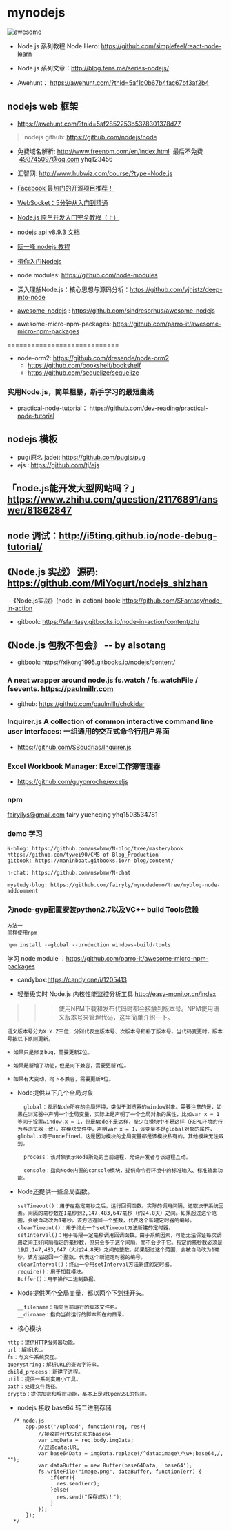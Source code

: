 # mynodejs

![awesome](https://raw.githubusercontent.com/github/explore/c304601f028774885ef27f72e6fe2d331729d8bc/topics/awesome/awesome.png)

* Node.js 系列教程 Node Hero: https://github.com/simplefeel/react-node-learn
* Node.js 系列文章：http://blog.fens.me/series-nodejs/


* Awehunt： https://awehunt.com/?tnid=5af1c0b67b4fac67bf3af2b4

## nodejs web 框架
- https://awehunt.com/?tnid=5af2852253b5378301378d77

>nodejs github: https://github.com/nodejs/node

* 免费域名解析: http://www.freenom.com/en/index.html  最后不免费
  498745097@qq.com yhq123456

* 汇智网: http://www.hubwiz.com/course/?type=Node.js

* [Facebook 最热门的开源项目推荐！](https://www.itcodemonkey.com/article/1293.html)
* [WebSocket：5分钟从入门到精通](http://mp.weixin.qq.com/s?__biz=MjM5NTEwMTAwNg==&mid=2650213647&idx=1&sn=70467e0ff23500e0498c8fc21775d96e&chksm=befe0d2e8989843883321dbd9c3699218af1f8d4fa1fdbc7560fde9eb985309ab89df386a870&mpshare=1&scene=23&srcid=0108AEvqPGC8sson91HyRNSi#rd)

* [Node.js 原生开发入门完全教程（上）](http://mp.weixin.qq.com/s?__biz=MjM5NTEwMTAwNg==&mid=2650210826&idx=1&sn=230b49e75eaa6ad866174298a33dfdc5&chksm=befe022b89898b3d406e42202fb3f2f8fb863c6ff2b720e25b329969d8a5a2db339ed1a6cd6e&scene=21#wechat_redirect)
* [nodejs api v8.9.3 文档](http://nodejs.cn/api/)

* [阮一峰 nodejs 教程](http://javascript.ruanyifeng.com/nodejs/assert.html)
* [带你入门Nodejs](https://nodelover.me/course/nodejs)
* node modules: https://github.com/node-modules
* 深入理解Node.js：核心思想与源码分析：https://github.com/yjhjstz/deep-into-node
* [awesome-nodejs](https://github.com/sindresorhus/awesome-nodejs) : https://github.com/sindresorhus/awesome-nodejs
* awesome-micro-npm-packages: https://github.com/parro-it/awesome-micro-npm-packages

============================
* node-orm2: https://github.com/dresende/node-orm2
  - https://github.com/bookshelf/bookshelf
  - https://github.com/sequelize/sequelize


### 实用Node.js，简单粗暴，新手学习的最短曲线
- practical-node-tutorial： https://github.com/dev-reading/practical-node-tutorial

## nodejs 模板
- pug(原名 jade): https://github.com/pugjs/pug
- ejs : https://github.com/tj/ejs

## 「node.js能开发大型网站吗？」https://www.zhihu.com/question/21176891/answer/81862847

## node 调试：http://i5ting.github.io/node-debug-tutorial/

## 《Node.js 实战》 源码: https://github.com/MiYogurt/nodejs_shizhan
  - 《Node.js实战》(node-in-action) book: https://github.com/SFantasy/node-in-action
  - gitbook: https://sfantasy.gitbooks.io/node-in-action/content/zh/

## 《Node.js 包教不包会》 -- by alsotang
  - gitbook: https://xikong1995.gitbooks.io/nodejs/content/

### A neat wrapper around node.js fs.watch / fs.watchFile / fsevents. https://paulmillr.com
  - github: https://github.com/paulmillr/chokidar
  
### Inquirer.js A collection of common interactive command line user interfaces: 一组通用的交互式命令行用户界面
  - https://github.com/SBoudrias/Inquirer.js
  
### Excel Workbook Manager: Excel工作簿管理器
  - https://github.com/guyonroche/exceljs


### npm 
 fairyilys@gmail.com  fairy  yueheqing  yhq1503534781
 
### demo 学习

```
N-blog: https://github.com/nswbmw/N-blog/tree/master/book
https://github.com/tywei90/CMS-of-Blog_Production
gitbook: https://maninboat.gitbooks.io/n-blog/content/

n-chat: https://github.com/nswbmw/N-chat

mystudy-blog: https://github.com/fairyly/mynodedemo/tree/myblog-node-addcomment
```

### 为node-gyp配置安装python2.7以及VC++ build Tools依赖
```
方法一
同样使用npm

npm install --global --production windows-build-tools

```

学习 node module ：https://github.com/parro-it/awesome-micro-npm-packages

* candybox:https://candy.one/i/1205413

* 轻量级实时 Node.js 内核性能监控分析工具 http://easy-monitor.cn/index

>>> 使用NPM下载和发布代码时都会接触到版本号。NPM使用语义版本号来管理代码，这里简单介绍一下。

    语义版本号分为X.Y.Z三位，分别代表主版本号、次版本号和补丁版本号。当代码变更时，版本号按以下原则更新。

    + 如果只是修复bug，需要更新Z位。

    + 如果是新增了功能，但是向下兼容，需要更新Y位。

    + 如果有大变动，向下不兼容，需要更新X位。

* Node提供以下几个全局对象
  ```
    global：表示Node所在的全局环境，类似于浏览器的window对象。需要注意的是，如果在浏览器中声明一个全局变量，实际上是声明了一个全局对象的属性，比如var x = 1等同于设置window.x = 1，但是Node不是这样，至少在模块中不是这样（REPL环境的行为与浏览器一致）。在模块文件中，声明var x = 1，该变量不是global对象的属性，global.x等于undefined。这是因为模块的全局变量都是该模块私有的，其他模块无法取到。

    process：该对象表示Node所处的当前进程，允许开发者与该进程互动。

    console：指向Node内置的console模块，提供命令行环境中的标准输入、标准输出功能。
  ```
  
* Node还提供一些全局函数。
  ```
  setTimeout()：用于在指定毫秒之后，运行回调函数。实际的调用间隔，还取决于系统因素。间隔的毫秒数在1毫秒到2,147,483,647毫秒（约24.8天）之间。如果超过这个范围，会被自动改为1毫秒。该方法返回一个整数，代表这个新建定时器的编号。
  clearTimeout()：用于终止一个setTimeout方法新建的定时器。
  setInterval()：用于每隔一定毫秒调用回调函数。由于系统因素，可能无法保证每次调用之间正好间隔指定的毫秒数，但只会多于这个间隔，而不会少于它。指定的毫秒数必须是1到2,147,483,647（大约24.8天）之间的整数，如果超过这个范围，会被自动改为1毫秒。该方法返回一个整数，代表这个新建定时器的编号。
  clearInterval()：终止一个用setInterval方法新建的定时器。
  require()：用于加载模块。
  Buffer()：用于操作二进制数据。
  ```
* Node提供两个全局变量，都以两个下划线开头。
  ```
  __filename：指向当前运行的脚本文件名。
  __dirname：指向当前运行的脚本所在的目录。
  ```

* 核心模块

```
http：提供HTTP服务器功能。
url：解析URL。
fs：与文件系统交互。
querystring：解析URL的查询字符串。
child_process：新建子进程。
util：提供一系列实用小工具。
path：处理文件路径。
crypto：提供加密和解密功能，基本上是对OpenSSL的包装。
```

* nodejs 接收 base64 转二进制存储
```
  /* node.js
      app.post('/upload', function(req, res){
          //接收前台POST过来的base64
          var imgData = req.body.imgData;
          //过滤data:URL
          var base64Data = imgData.replace(/^data:image\/\w+;base64,/, "");
          var dataBuffer = new Buffer(base64Data, 'base64');
          fs.writeFile("image.png", dataBuffer, function(err) {
              if(err){
                res.send(err);
              }else{
                res.send("保存成功！");
              }
          });
      });
  */
```
